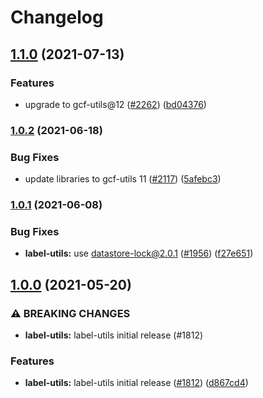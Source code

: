 # Changelog

## [1.1.0](https://www.github.com/googleapis/repo-automation-bots/compare/label-utils-v1.0.2...label-utils-v1.1.0) (2021-07-13)


### Features

* upgrade to gcf-utils@12 ([#2262](https://www.github.com/googleapis/repo-automation-bots/issues/2262)) ([bd04376](https://www.github.com/googleapis/repo-automation-bots/commit/bd043767ae59a4eed450f1d18741111dc4c3f8e8))

### [1.0.2](https://www.github.com/googleapis/repo-automation-bots/compare/label-utils-v1.0.1...label-utils-v1.0.2) (2021-06-18)


### Bug Fixes

* update libraries to gcf-utils 11 ([#2117](https://www.github.com/googleapis/repo-automation-bots/issues/2117)) ([5afebc3](https://www.github.com/googleapis/repo-automation-bots/commit/5afebc3781cd511a5fc6cd4485c2b002fcacacb4))

### [1.0.1](https://www.github.com/googleapis/repo-automation-bots/compare/label-utils-v1.0.0...label-utils-v1.0.1) (2021-06-08)


### Bug Fixes

* **label-utils:** use datastore-lock@2.0.1 ([#1956](https://www.github.com/googleapis/repo-automation-bots/issues/1956)) ([f27e651](https://www.github.com/googleapis/repo-automation-bots/commit/f27e6510249ff1cfb9209e1c013298788f262893))

## [1.0.0](https://www.github.com/googleapis/repo-automation-bots/compare/label-utils-v0.1.0...label-utils-v1.0.0) (2021-05-20)


### ⚠ BREAKING CHANGES

* **label-utils:** label-utils initial release (#1812)

### Features

* **label-utils:** label-utils initial release ([#1812](https://www.github.com/googleapis/repo-automation-bots/issues/1812)) ([d867cd4](https://www.github.com/googleapis/repo-automation-bots/commit/d867cd49a7f336bc40c435b26137e85ef9cf9a92))
